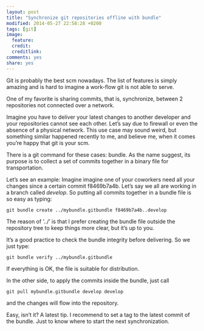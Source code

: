 ```yaml
---
layout: post
title: "Synchronize git repositories offline with bundle"
modified: 2014-05-27 22:58:28 +0200
tags: [git]
image:
  feature: 
  credit: 
  creditlink: 
comments: yes
share: yes
---
```


Git is probably the best scm nowadays. The list of features is simply amazing and is hard to imagine a work-flow git is not able to serve.

One of my favorite is sharing commits, that is, synchronize, between 2 repositories not connected over a network. 

Imagine you have to deliver your latest changes to another developer and your repositories cannot see each other. Let’s say due to firewall or even the absence of a physical network. This use case may sound weird, but something similar happened recently to me, and believe me, when it comes you’re happy that git  is your scm.

There is a git command for these cases: bundle. As the name suggest, its purpose is to collect a set of commits together in a binary file for transportation. 

Let’s see an example: Imagine imagine one of your coworkers need all your changes since a certain commit f8469b7a4b. Let’s say we all are working in a branch called *develop*. So putting all commits together in a bundle file is so easy as typing:

	git bundle create ../mybundle.gitbundle f8469b7a4b..develop
 
The reason of ‘../’ is that I prefer creating the bundle file outside the repository tree to keep things more clear, but it’s up to you.

It’s a good practice to check the bundle integrity before delivering. So we just type:

	git bundle verify ../mybundle.gitbundle

If everything is OK, the file is suitable for distribution. 

In the other side, to apply the commits inside the bundle, just call

	git pull mybundle.gitbundle develop develop
 
and the changes will flow into the repository.

Easy, isn’t it? A latest tip. I recommend to set a tag to the latest commit of the bundle. Just to know where to start the next synchronization.